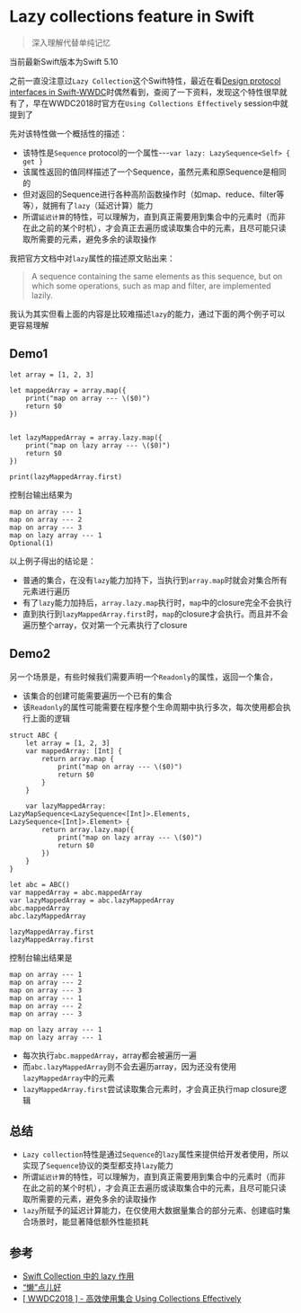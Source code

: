 # Lazy collections feature in Swift

> 深入理解代替单纯记忆

当前最新Swift版本为Swift 5.10

之前一直没注意过`Lazy Collection`这个Swift特性，最近在看[Design protocol interfaces in Swift-WWDC](https://developer.apple.com/videos/play/wwdc2022/110353)时偶然看到，查阅了一下资料，发现这个特性很早就有了，早在WWDC2018时官方在`Using Collections Effectively` session中就提到了

先对该特性做一个概括性的描述：

- 该特性是`Sequence` protocol的一个属性---`var lazy: LazySequence<Self> { get }`
- 该属性返回的值同样描述了一个Sequence，虽然元素和原Sequence是相同的
- 但对返回的Sequence进行各种高阶函数操作时（如map、reduce、filter等等），就拥有了`lazy`（延迟计算）能力
- 所谓`延迟计算`的特性，可以理解为，直到真正需要用到集合中的元素时（而非在此之前的某个时机），才会真正去遍历或读取集合中的元素，且尽可能只读取所需要的元素，避免多余的读取操作

我把官方文档中对`lazy`属性的描述原文贴出来：

> A sequence containing the same elements as this sequence, but on which some operations, such as map and filter, are implemented lazily.

我认为其实但看上面的内容是比较难描述`lazy`的能力，通过下面的两个例子可以更容易理解

## Demo1

```
let array = [1, 2, 3]

let mappedArray = array.map({
    print("map on array --- \($0)")
    return $0
})


let lazyMappedArray = array.lazy.map({
    print("map on lazy array --- \($0)")
    return $0
})

print(lazyMappedArray.first)
```

控制台输出结果为

```
map on array --- 1
map on array --- 2
map on array --- 3
map on lazy array --- 1
Optional(1)
```

以上例子得出的结论是：

- 普通的集合，在没有`lazy`能力加持下，当执行到`array.map`时就会对集合所有元素进行遍历
- 有了`lazy`能力加持后，`array.lazy.map`执行时，`map`中的closure完全不会执行
- 直到执行到`lazyMappedArray.first`时，`map`的closure才会执行。而且并不会遍历整个array，仅对第一个元素执行了closure

## Demo2

另一个场景是，有些时候我们需要声明一个`Readonly`的属性，返回一个集合，

- 该集合的创建可能需要遍历一个已有的集合
- 该`Readonly`的属性可能需要在程序整个生命周期中执行多次，每次使用都会执行上面的逻辑

```
struct ABC {
    let array = [1, 2, 3]
    var mappedArray: [Int] {
        return array.map {
            print("map on array --- \($0)")
            return $0
        }
    }
    
    var lazyMappedArray:  LazyMapSequence<LazySequence<[Int]>.Elements, LazySequence<[Int]>.Element> {
        return array.lazy.map({
            print("map on lazy array --- \($0)")
            return $0
        })
    }
}

let abc = ABC()
var mappedArray = abc.mappedArray
var lazyMappedArray = abc.lazyMappedArray
abc.mappedArray
abc.lazyMappedArray

lazyMappedArray.first
lazyMappedArray.first
```

控制台输出结果是

```
map on array --- 1
map on array --- 2
map on array --- 3
map on array --- 1
map on array --- 2
map on array --- 3

map on lazy array --- 1
map on lazy array --- 1
```

- 每次执行`abc.mappedArray`，array都会被遍历一遍
- 而`abc.lazyMappedArray`则不会去遍历array，因为还没有使用`lazyMappedArray`中的元素
- `lazyMappedArray.first`尝试读取集合元素时，才会真正执行map closure逻辑

## 总结

- `Lazy collection`特性是通过`Sequence`的`lazy`属性来提供给开发者使用，所以实现了`Sequence`协议的类型都支持`lazy`能力
- 所谓`延迟计算`的特性，可以理解为，直到真正需要用到集合中的元素时（而非在此之前的某个时机），才会真正去遍历或读取集合中的元素，且尽可能只读取所需要的元素，避免多余的读取操作
- `lazy`所赋予的延迟计算能力，在仅使用大数据量集合的部分元素、创建临时集合场景时，能显著降低额外性能损耗


## 参考
- [Swift Collection 中的 lazy 作用](https://juejin.cn/post/6844903566772027406)
- [“懒”点儿好](https://swift.gg/2016/03/25/being-lazy/)
- [[ WWDC2018 ] - 高效使用集合 Using Collections Effectively](https://juejin.cn/post/6844903623189594125)
